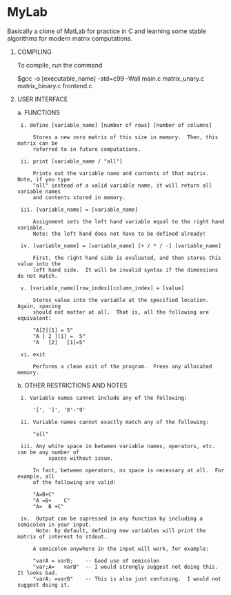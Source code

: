 # MyLab
Basically a clone of MatLab for practice in C and learning some stable algorithms for modern matrix computations.

1. COMPILING

	To compile, run the command
	
	$gcc -o [executable_name] -std=c99 -Wall main.c matrix_unary.c matrix_binary.c frontend.c

2. USER INTERFACE


	a. FUNCTIONS
	
		i. define [variable_name] [number of rows] [number of columns]
		
			Stores a new zero matrix of this size in memory.  Then, this matrix can be
			referred to in future computations.
	
		ii. print [variable_name / "all"]

			Prints out the variable name and contents of that matrix.  Note, if you type
			"all" instead of a valid variable name, it will return all variable names 
			and contents stored in memory.	
		 
		iii. [variable_name] = [variable_name]

			Assignment sets the left hand variable equal to the right hand variable.
			Note: the left hand does not have to be defined already!

		iv. [variable_name] = [variable_name] [+ / * / -] [variable_name]

			First, the right hand side is evaluated, and then stores this value into the			    
			left hand side.  It will be invalid syntax if the dimensions do not match.
	
		v. [variable_name][row_index][column_index] = [value]

			Stores value into the variable at the specified location.  Again, spacing
			should not matter at all.  That is, all the following are equivalent:
			
			"A[2][1] = 5"
			"A [ 2 ][1] =  5"
			"A   [2]   [1]=5"
	
		vi. exit
		
			Performs a clean exit of the program.  Frees any allocated memory.

	b. OTHER RESTRICTIONS AND NOTES

		i. Variable names cannot include any of the following:
		
			'[', ']', '0'-'9'
		
		ii. Variable names cannot exactly match any of the following:
			
			"all"	
		
		iii. Any white space in between variable names, operators, etc. can be any number of
	             spaces without issue.

			In fact, between operators, no space is necessary at all.  For example, all
			of the following are valid:

			"A=B+C"
			"A =B+    C"
			"A=  B +C"
		
		iv.  Output can be supressed in any function by including a semicolon in your input.
		     Note: by default, defining new variables will print the matrix of interest to stdout.
		    
 			A semicolon anywhere in the input will work, for example:
			
			"varA = varB;    -- Good use of semicolon
			"var;A=   varB"  -- I would strongly suggest not doing this.  It looks bad.
			"varA; =varB"	 -- This is also just confusing.  I would not suggest doing it.
